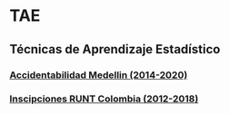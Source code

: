 



# TAE





## Técnicas de Aprendizaje Estadístico

### [Accidentabilidad Medellin (2014-2020)](https://rpubs.com/duvan/AccidentabilidadMedellinTAE)

### [Inscipciones RUNT Colombia (2012-2018)](https://rpubs.com/duvan/AccidentabilidadMedellinTAE)
